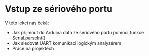 # Vstup ze sériového portu

V této lekci nás čeká:
- Jak přijmout do Arduina data ze sériového portu pomocí funkce [Serial.parseInt()](https://www.itnetwork.cz/hardware-pc/arduino/programovaci-jazyk/cteni-uzivatelskych-vstupu-v-arduinu#_funkce-serial-parseint)
- Jak sledovat UART komunikaci logickým analyzérem
- Práce na projektech

